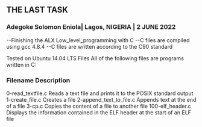 ## THE LAST TASK
### Adegoke Solomon Eniola| Lagos, NIGERIA | 2  JUNE 2022

--Finishing the ALX Low_level_programming with C
--C files are compiled using gcc 4.8.4
--C files are written according to the C90 standard

Tested on Ubuntu 14.04 LTS
Files
All of the following files are programs written in C:

### Filename	Description
0-read_textfile.c	Reads a text file and prints it to the POSIX standard output
1-create_file.c	Creates a file
2-append_text_to_file.c	Appends text at the end of a file
3-cp.c	Copies the content of a file to another file
100-elf_header.c
Displays the information contained in the ELF header at the start of an ELF file
